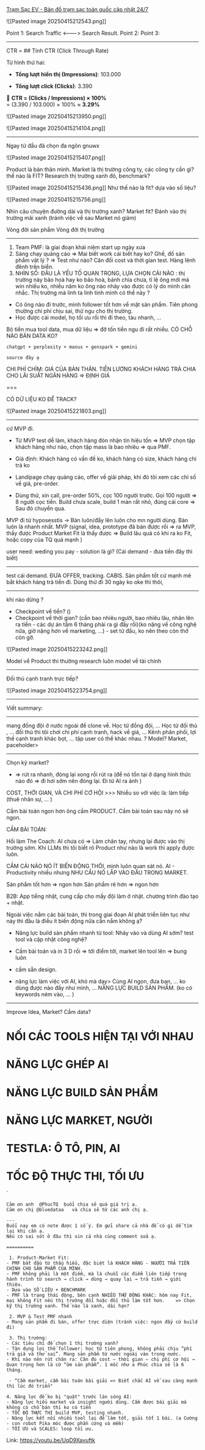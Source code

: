[Trạm Sạc EV - Bản đồ trạm sạc toàn quốc cập nhật 24/7](https://evcs.vn/)

![[Pasted image 20250415212543.png]]


Point 1: Search Traffic <---> Search Result. 
Point 2: 
Point 3: 

---
CTR = ## Tính CTR (Click Through Rate)

Từ hình thứ hai:

- **Tổng lượt hiển thị (Impressions)**: 103.000
    
- **Tổng lượt click (Clicks)**: 3.390
    

🧮 **CTR = (Clicks / Impressions) × 100%**  
= (3.390 / 103.000) × 100% ≈ **3.29%**

![[Pasted image 20250415213950.png]]

![[Pasted image 20250415214104.png]]



---
Ngay từ đầu đã chọn đa ngôn gnuwx 


![[Pasted image 20250415215407.png]]

Product là bản thân mình. Market là thị trường công ty, các công ty cần gì? 
thế nào là FIT?
Research thị trường xanh đỏ, benchmark? 


![[Pasted image 20250415215436.png]]
Như thế nào là fit? dựa vào số liệu? 


![[Pasted image 20250415215756.png]]


Nhìn câu chuyện đường dài và thị trường xanh? Market fit? Đánh vào thị trường mãi xanh (tránh việc về sau Market nó giảm)

Vòng đời sản phẩm 
Vòng đời thị trường 


---
1. Team PMF: là giai đoạn khái niệm start up ngày xưa 
2. Sáng chạy quảng cáo => Mai biết work cái biết hay ko? 
Ghế, đồ sản phẩm vật lý ? => Test như nào? 
Cân đối cost và thời gian test. 
Hàng lênh đênh trên biển. 
3. NHÌN SỐ: ĐÂU LÀ YẾU TỐ QUAN TRỌNG, LỰA CHỌN CÁI NÀO : thị trường này bão hoà hay ko bão hoà, bánh chia chưa, tỉ lệ ông mới mà win nhiều ko, nhiều năm ko ông nào nhảy vào được có lý do mình cân nhắc. Thị trường mà linh ta linh tinh mình có thể này ? 
- Có ông nào đi trước, mình follower tốt hơn về mặt sản phẩm. Tiên phong thường chi phí chịu sai, thử ngu cho thị trường. 
- Học được cái model, họ tối ưu rồi thì đi theo, tàu nhanh, ... 

Bỏ tiền mua tool data, mua dữ liệu => đỡ tốn tiền ngu đi rất nhiều. CÓ CHỖ NÀO BÁN DATA KO? 

```
chatgpt + perplexity + manus + genspark + gemini

source đây ạ
```


CHI PHÍ CHÌM: GIÁ CỦA BẢN THÂN. 
TIỀN LƯƠNG KHÁCH HÀNG TRẢ CHIA CHO LÃI SUẤT NGÂN HÀNG => ĐỊNH GIÁ 


===

CÓ DỮ LIỆU KO ĐỂ TRACK?


![[Pasted image 20250415221803.png]]


---

cứ MVP đi. 


- Từ MVP test dễ làm, khách hàng đón nhận tín hiệu tốn => MVP chọn tập khách hàng như nào, chọn tập mass là bao nhiêu => qua PMF. 
- Giả định: Khách hàng có vấn đề ko, khách hàng có size, khách hàng chi trả ko 

- Landipage chạy quảng cáo, offer về giải pháp, khi đó tôi xem các chỉ số về giá, pre-order. 
- Dùng thử, xin call, pre-order 50%, cọc 100 người trước. Gọi 100 người => 8 người cọc tiền. Build chưa scale, build 1 màn rất nhỏ, đúng cái core => Sau đó chuyển qua. 

MVP đi từ hyposesstis -> Bán luôn/đẩy lên luôn cho mn người dùng. Bán luôn là nhanh nhất. 
MVP (signal, idea, prototype đã bán được rồi => ra MVP, thấy được Product Market Fit là thấy được =>  Build lâu quá có khi ra ko Fit, hoặc copy của TQ quá mạnh )

user need: weding you pay - solution là gì? (Cái demand - đưa tiền đây thì biết)

---
test cái demand. 
ĐƯA OFFER, tracking. CABIS. Sản phẩm tốt cứ mạnh mẽ bắt khách hàng trả tiền đi. 
Dùng thử đi 30 ngày ko oke thì thôi, 

---
khi nào dừng ? 
- Checkpoint về tiền? ()
- Checkpoint về thời gian? (cần bao nhiêu người, bao nhiêu lâu, nhân lên ra tiền - các dự án tầm 6 tháng phải ra gì đấy rồi)(ko nặng về công nghệ nữa, giờ nặng hơn về marketing, ...) - set từ đầu, ko nên theo còn thở còn gỡ. 


![[Pasted image 20250415223242.png]]

Model về Product thì thường research luôn model về tài chính

---
Đối thủ cạnh tranh trực tiếp? 

![[Pasted image 20250415223754.png]]

---


Viết summary: 



---
mang đồng đội ở nước ngoài để clone về. 
Học từ đồng đội, ...
Học từ đối thủ , ... đối thủ thì tôi chơi chi phí cạnh tranh, hack về giá, ...
Kênh phân phối, lợi thế cạnh tranh khác bọt, ... tập user có thể khác nhau. ? 
Model? Market, paceholder> 

---
Chọn kỹ market? 
- => rút ra nhanh, đóng lại xong rồi rút ra (để nó tổn tại ở dạng hình thức nào đó => đi hơi sớm nên đóng lại. Đi từ AI ra ảnh )


COST, THỜI GIAN, VÀ CHI PHÍ CƠ HỘI >>> Nhiều so với việc là: làm tiếp (thuê nhân sự, ... )

Cầm bài toán ngon hơn ông cầm PRODUCT. 
Cầm bài toán sau này nó sẽ ngon. 

CẦM BÀI TOÁN: 

Hồi làm The Coach: AI chưa có => Làm chân tay, nhưng lại được vào thị trường sớm. Khi LLMs thì tôi biết rõ Product như nào là work thì apply được luôn. 

CẦM CÁI NÀO NÓ ÍT BIẾN ĐỘNG THÔI, mình luôn quan sát nó. 
AI - Productivity nhiều nhưng NHU CẦU NÓ LẮP VÀO ĐÂU TRONG MARKET. 


Sản phẩm tốt hơn => ngon hơn 
Sản phẩm rẻ hơn => ngon hơn 

B2B: App tiếng nhật, cung cấp cho mấy đội làm ở nhật. 
chương trình đào tạo + nhật. 

Ngoài việc nắm các bài toán, thì trong giai đoạn AI phát triển liên tục như này thì đâu là điều ít biến động nữa cần nắm không ạ? 


- Năng lực build sản phẩm nhanh từ tool: Nhảy vào và dùng AI sớm?  test tool và cập nhật công nghệ? 
- Cầm bài toán và in 3 D rồi => tới điểm tới, market lên tool lên => bung luôn 

- cầm sẵn design. 
- năng lực làm việc với AI, khó mà dạy> Cùng AI ngon, đưa bạn, ... ko dùng được nào đấy như mình, ... NĂNG LỰC BUILD SẢN PHẨM. (ko có keywords ném vào, ... )

---
Improve Idea, Market? 
Cầm data? 

# NỐI CÁC TOOLS HIỆN TẠI VỚI NHAU 
# NĂNG LỰC GHÉP AI 
# NĂNG LỰC BUILD SẢN PHẨM
# NĂNG LỰC MARKET, NGƯỜI 
# TESTLA: Ô TÔ, PIN, AI 
# TỐC ĐỘ THỰC THI, TỐI ƯU 


`
```
Cảm ơn anh  @PhucTQ  buổi chia sẻ quá giá trị ạ. 
Cảm ơn chị @bluedataa   và chia sẻ từ các anh chị ạ. 

---
Buổi nay em có note được 1 số ý. Em gửi share cả nhà để có gì dễ tìm lại khi cần ạ. 
Nếu có sai sót ở đâu thì xin cả nhà cùng comment sửa ạ. 

==========

 1. Product-Market Fit: 
- PMF bắt đầu từ thấu hiểu, đặc biệt là KHÁCH HÀNG - NGƯỜI TRẢ TIỀN CHÍNH CHO SẢN PHẨM CỦA MÌNH. 
- PMF không phải là một điểm, mà là chuỗi các điểm liên tiếp trong hành trình từ search → click → dùng → quay lại → trả tiền → giới thiệu.
- Dựa vào SỐ LIỆU + BENCHMARK
- PMF là trạng thái động, bên cạnh NHIỀU THỨ ĐỘNG KHÁC: hôm nay Fit, mai không Fit nếu thị trường đổi hoặc đối thủ làm tốt hơn.    => Chọn kỹ thị trường xanh. Thế nào là xanh, dài hạn? 

 2. MVP & Test PMF nhanh
- Mang sản phẩm đi bán, offer trực diện (tránh việc: ngon đấy cứ build đi)

 3. Thị trường: 
- Các tiêu chí để chọn 1 thị trường xanh? 
- Tận dụng lợi thế follower: học từ tiên phong, không phải chịu “phí trả giá và thử sai”. Mang sản phẩm từ nước ngoài vào trong nước. 
- Khi nào nên rút chân ra: Cân đo cost – thời gian – chi phí cơ hội → Quan trọng hơn là cứ “ôm sản phẩm”. 1 mốc như a Phúc chia sẻ là 6 tháng. 
    
 - “Cầm market, cầm bài toán bài giải => Biết chắc AI về sau càng mạnh thì lúc đó triển"

4. Năng lực để ko bị "quật" trước làn sóng AI:
- Năng lực hiểu market và insight người dùng. Cầm được bài giải mà không có chỗ bán thì ko có tiền 
- TỐC ĐỘ THỰC THI build MVP, testing nhanh. 
- Năng lực kết nối nhiều tool lại để làm tốt, giải tốt 1 bài. (a Cường - con robot Pika móc được phần cứng và mềm)
- TỐI ƯU và SCALES: loop tối ưu.

```

Link: https://youtu.be/UqD9Xavuftk
